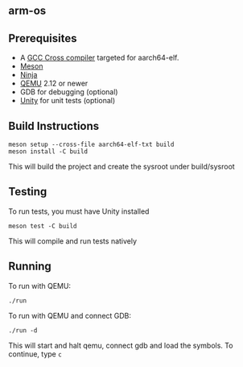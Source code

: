 arm-os
------

## Prerequisites

* A [GCC Cross compiler](https://wiki.osdev.org/GCC_Cross-Compiler) targeted for aarch64-elf.
* [Meson](https://github.com/mesonbuild/meson)
* [Ninja](https://github.com/ninja-build/ninja)
* [QEMU](https://github.com/qemu/qemu) 2.12 or newer
* GDB for debugging (optional)
* [Unity](https://github.com/ThrowTheSwitch/Unity) for unit tests (optional)

## Build Instructions

```
meson setup --cross-file aarch64-elf-txt build
meson install -C build
```

This will build the project and create the sysroot under build/sysroot

## Testing

To run tests, you must have Unity installed

```
meson test -C build
```

This will compile and run tests natively

## Running

To run with QEMU:
```
./run
```

To run with QEMU and connect GDB:
```
./run -d
```

This will start and halt qemu, connect gdb and load the symbols. To continue, type
```c```

